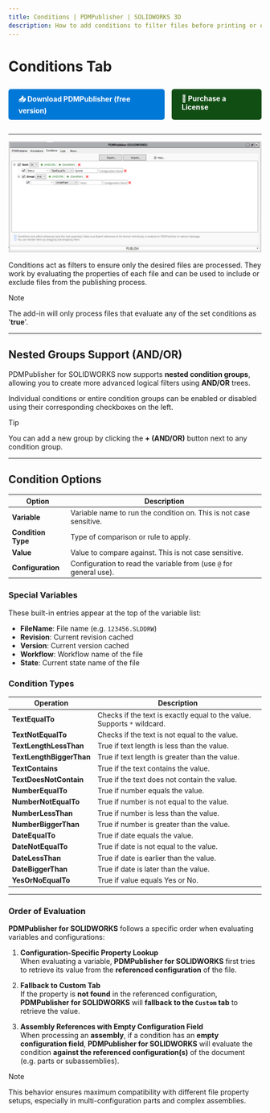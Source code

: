 ```yaml
---
title: Conditions | PDMPublisher | SOLIDWORKS 3D
description: How to add conditions to filter files before printing or exporting. 
---
```


# Conditions Tab

<div style="display: flex; center; gap: 1em; margin: 2em 0;">
    <a href="https://bluebyte.biz/wp-json/slm_custom/downloadpdmpublisher" class="download-button" style="display: inline-block; padding: 10px 20px; background-color: #0078d7; color: white; text-decoration: none; border-radius: 5px; font-weight: bold;">
        📥 Download PDMPublisher (free version)
    </a>
    <a href="https://bluebyte.biz/product/pdmpublisher-solidworks" class="download-button" style="display: inline-block; padding: 10px 20px; background-color:rgb(17, 78, 20); color: white; text-decoration: none; border-radius: 5px; font-weight: bold;">
        🛒 Purchase a License
    </a>
</div>


---

![alt text](../images/conditions_solidworks.png)

Conditions act as filters to ensure only the desired files are processed. They work by evaluating the properties of each file and can be used to include or exclude files from the publishing process.

>[!NOTE]
>The add-in will only process files that evaluate any of the set conditions as '**true**'.

---


##  Nested Groups Support (AND/OR)

PDMPublisher for SOLIDWORKS now supports **nested condition groups**, allowing you to create more advanced logical filters using **AND/OR** trees.

Individual conditions or entire condition groups can be enabled or disabled using their corresponding checkboxes on the left.

> [!TIP]
> You can add a new group by clicking the **+ (AND/OR)** button next to any condition group.

---

## Condition Options

| Option            | Description                                                                 |
|-------------------|-----------------------------------------------------------------------------|
| **Variable**       | Variable name to run the condition on. This is not case sensitive.         |
| **Condition Type** | Type of comparison or rule to apply.                                       |
| **Value**          | Value to compare against. This is not case sensitive.                      |
| **Configuration**  | Configuration to read the variable from (use `@` for general use).         |

### Special Variables

These built-in entries appear at the top of the variable list:

- **FileName**: File name (e.g. `123456.SLDDRW`)
- **Revision**: Current revision cached
- **Version**: Current version cached
- **Workflow**: Workflow name of the file
- **State**: Current state name of the file


### Condition Types

| Operation               | Description                                                                 |
|-------------------------|-----------------------------------------------------------------------------|
| **TextEqualTo**         | Checks if the text is exactly equal to the value. Supports `*` wildcard.   |
| **TextNotEqualTo**      | Checks if the text is not equal to the value.                              |
| **TextLengthLessThan**  | True if text length is less than the value.                                |
| **TextLengthBiggerThan**| True if text length is greater than the value.                             |
| **TextContains**        | True if the text contains the value.                                       |
| **TextDoesNotContain**  | True if the text does not contain the value.                               |
| **NumberEqualTo**       | True if number equals the value.                                           |
| **NumberNotEqualTo**    | True if number is not equal to the value.                                  |
| **NumberLessThan**      | True if number is less than the value.                                     |
| **NumberBiggerThan**    | True if number is greater than the value.                                  |
| **DateEqualTo**         | True if date equals the value.                                             |
| **DateNotEqualTo**      | True if date is not equal to the value.                                    |
| **DateLessThan**        | True if date is earlier than the value.                                    |
| **DateBiggerThan**      | True if date is later than the value.                                      |
| **YesOrNoEqualTo**      | True if value equals Yes or No.                                            |

---

### Order of Evaluation

**PDMPublisher for SOLIDWORKS** follows a specific order when evaluating variables and configurations:

1. **Configuration-Specific Property Lookup**  
   When evaluating a variable, **PDMPublisher for SOLIDWORKS** first tries to retrieve its value from the **referenced configuration** of the file.

2. **Fallback to Custom Tab**  
   If the property is **not found** in the referenced configuration, **PDMPublisher for SOLIDWORKS** will **fallback to the `Custom` tab** to retrieve the value.

3. **Assembly References with Empty Configuration Field**  
   When processing an **assembly**, if a condition has an **empty configuration field**, **PDMPublisher for SOLIDWORKS** will evaluate the condition **against the referenced configuration(s)** of the document (e.g. parts or subassemblies).

>[!NOTE]
> This behavior ensures maximum compatibility with different file property setups, especially in multi-configuration parts and complex assemblies.